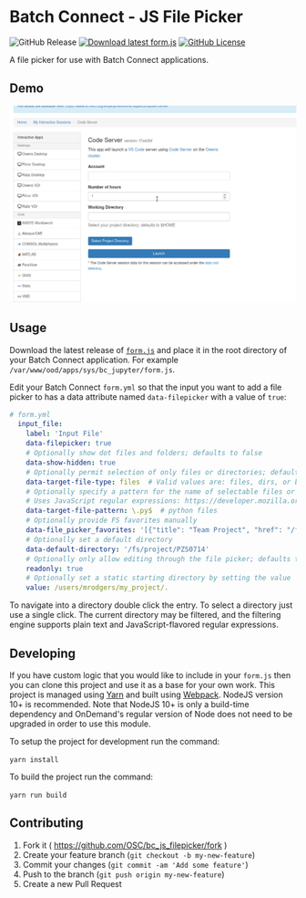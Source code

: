 # Batch Connect - JS File Picker

![GitHub Release](https://img.shields.io/github/release/osc/bc_js_filepicker.svg)
[![Download latest form.js](https://github.com/OSC/bc_js_filepicker/actions/workflows/release.yml/badge.svg)](https://github.com/OSC/bc_js_filepicker/actions/workflows/release.yml)
[![GitHub License](https://img.shields.io/badge/license-MIT-green.svg)](https://opensource.org/licenses/MIT)

A file picker for use with Batch Connect applications.

## Demo ##

![filepicker demo](docs/file_picker_demo.gif)

## Usage ##

Download the latest release of [`form.js`](https://github.com/OSC/bc_js_filepicker/releases/latest) and place it in the root directory of your Batch Connect application. For example `/var/www/ood/apps/sys/bc_jupyter/form.js`.

Edit your Batch Connect `form.yml` so that the input you want to add a file picker to has a data attribute named `data-filepicker` with a value of `true`:

```yaml
# form.yml
  input_file:
    label: 'Input File'
    data-filepicker: true
    # Optionally show dot files and folders; defaults to false
    data-show-hidden: true
    # Optionally permit selection of only files or directories; defaults to both
    data-target-file-type: files  # Valid values are: files, dirs, or both
    # Optionally specify a pattern for the name of selectable files or directories; defaults to matching anything
    # Uses JavaScript regular expressions: https://developer.mozilla.org/en-US/docs/Web/JavaScript/Reference/Global_Objects/RegExp
    data-target-file-pattern: \.py$  # python files
    # Optionally provide FS favorites manually
    data-file_picker_favorites: '[{"title": "Team Project", "href": "/fs/project/PZS0714"}]'
    # Optionally set a default directory
    data-default-directory: '/fs/project/PZS0714' 
    # Optionally only allow editing through the file picker; defaults to false
    readonly: true
    # Optionally set a static starting directory by setting the value
    value: /users/mrodgers/my_project/.
```

To navigate into a directory double click the entry. To select a directory just use a single click. The current directory may be filtered, and the filtering engine supports plain text and JavaScript-flavored regular expressions.

## Developing ##

If you have custom logic that you would like to include in your `form.js` then you can clone this project and use it as a base for your own work. This project is managed using [Yarn](https://yarnpkg.com/) and built using [Webpack](https://webpack.js.org/). NodeJS version 10+ is recommended. Note that NodeJS 10+ is only a build-time dependency and OnDemand's regular version of Node does not need to be upgraded in order to use this module.

To setup the project for development run the command:

`yarn install`

To build the project run the command:

`yarn run build`

## Contributing

1. Fork it ( https://github.com/OSC/bc_js_filepicker/fork )
2. Create your feature branch (`git checkout -b my-new-feature`)
3. Commit your changes (`git commit -am 'Add some feature'`)
4. Push to the branch (`git push origin my-new-feature`)
5. Create a new Pull Request
